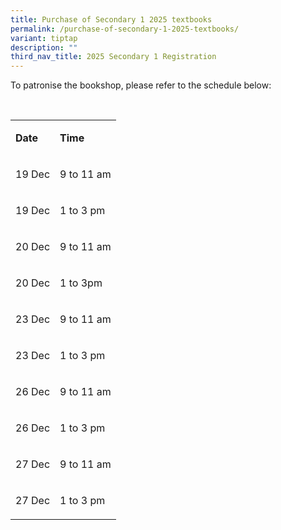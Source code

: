 ```yaml
---
title: Purchase of Secondary 1 2025 textbooks
permalink: /purchase-of-secondary-1-2025-textbooks/
variant: tiptap
description: ""
third_nav_title: 2025 Secondary 1 Registration
---
```

<p>To patronise the bookshop, please refer to the schedule below:</p>
<p>&nbsp;</p>
<table style="minWidth: 50px">
<colgroup>
<col>
<col>
</colgroup>
<tbody>
<tr>
<td rowspan="1" colspan="1">
<p><strong>Date</strong>
</p>
</td>
<td rowspan="1" colspan="1">
<p><strong>Time</strong>
</p>
</td>
</tr>
<tr>
<td rowspan="1" colspan="1">
<p>19 Dec</p>
</td>
<td rowspan="1" colspan="1">
<p>9 to 11 am</p>
</td>
</tr>
<tr>
<td rowspan="1" colspan="1">
<p>19 Dec</p>
</td>
<td rowspan="1" colspan="1">
<p>1 to 3 pm</p>
</td>
</tr>
<tr>
<td rowspan="1" colspan="1">
<p>20 Dec</p>
</td>
<td rowspan="1" colspan="1">
<p>9 to 11 am</p>
</td>
</tr>
<tr>
<td rowspan="1" colspan="1">
<p>20 Dec</p>
</td>
<td rowspan="1" colspan="1">
<p>1 to 3pm</p>
</td>
</tr>
<tr>
<td rowspan="1" colspan="1">
<p>23 Dec</p>
</td>
<td rowspan="1" colspan="1">
<p>9 to 11 am</p>
</td>
</tr>
<tr>
<td rowspan="1" colspan="1">
<p>23 Dec</p>
</td>
<td rowspan="1" colspan="1">
<p>1 to 3 pm</p>
</td>
</tr>
<tr>
<td rowspan="1" colspan="1">
<p>26 Dec</p>
</td>
<td rowspan="1" colspan="1">
<p>9 to 11 am</p>
</td>
</tr>
<tr>
<td rowspan="1" colspan="1">
<p>26 Dec</p>
</td>
<td rowspan="1" colspan="1">
<p>1 to 3 pm</p>
</td>
</tr>
<tr>
<td rowspan="1" colspan="1">
<p>27 Dec</p>
</td>
<td rowspan="1" colspan="1">
<p>9 to 11 am</p>
</td>
</tr>
<tr>
<td rowspan="1" colspan="1">
<p>27 Dec</p>
</td>
<td rowspan="1" colspan="1">
<p>1 to 3 pm</p>
</td>
</tr>
</tbody>
</table>
<p></p>